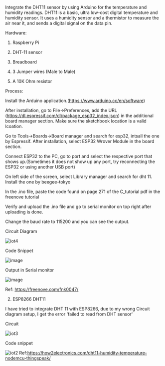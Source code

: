 Integrate the DHT11 sensor by using Arduino for the temperature and humidity readings. DHT11 is a basic, ultra low-cost digital temperature and humidity sensor. It uses a humidity sensor and a thermistor to measure the air near it, and sends a digital signal on the data pin.

Hardware: 

1. Raspberry Pi 

2. DHT-11 sensor 

3. Breadboard

4. 3 Jumper wires (Male to Male) 

5. A 10K Ohm resistor

Process:

Install the Arduino application.(https://www.arduino.cc/en/software)

After installation, go to File->Preferences, add the URL (https://dl.espressif.com/dl/package_esp32_index.json) in the additional board manager section. Make sure the sketchbook location is a valid lcoation.

Go to Tools->Boards->Board manager and search for esp32, intsall the one by Espressif. After installation, select ESP32 Wrover Module in the board section.

Connect ESP32 to the PC, go to port and select the respective port that shows up.(Sometimes it does not show up any port, try reconnecting the ESP32 or using another USB port)

On left side of the screen, select Library manager and search for dht 11. Install the one by beegee-tokyo

In the .ino file, paste the code found on page 271 of the C_tutorial pdf in the freenove tutorial

Verify and upload the .ino file and go to serial monitor on top right after uploading is done.

Change the baud rate to 115200 and you can see the output.


Circuit Diagram


![iot4](https://user-images.githubusercontent.com/112664141/193238820-82ebb0a5-79d0-4f1a-828f-b6a49bbfdfed.jpeg)


Code Snippet


![image](https://user-images.githubusercontent.com/112664141/206885753-5e659320-fa6b-453a-80a0-024c7a5ed72c.png)

Output in Serial monitor


![image](https://user-images.githubusercontent.com/112664141/206885766-f18400a3-ea73-471b-930d-c6626112b421.png)

Ref: https://freenove.com/fnk0047/


2. ESP8266 DHT11

I have tried to integrate DHT 11 with ESP8266, due to my wrong Circuit diagram setup, I get the error 'failed to read from DHT sensor'


Circuit


![iot3](https://user-images.githubusercontent.com/112664141/193238785-99554a0a-44d3-4372-95db-d379f0423a7c.jpeg)


Code snippet 


![iot2](https://user-images.githubusercontent.com/112664141/193226658-cc89dae9-b3c8-40d3-a539-9936c5d17035.PNG)
Ref:https://how2electronics.com/dht11-humidity-temperature-nodemcu-thingspeak/
